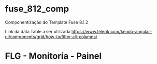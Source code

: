 # fuse_812_comp
Componentização do Template Fuse 8.1.2

Link da data Table a ser utilizada
https://www.telerik.com/kendo-angular-ui/components/grid/how-to/filter-all-columns/
# FLG - Monitoria - Painel
